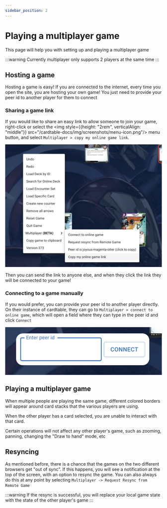 ```yaml
---
sidebar_position: 2
---
```


# Playing a multiplayer game

This page will help you with setting up and playing a multiplayer game

:::warning
Currently multiplayer only supports 2 players at the same time
:::

## Hosting a game

Hosting a game is easy! If you are connected to the internet, every time you open the site, you are hosting your own game! You just need to provide your peer id to another player for them to connect

### Sharing a game link

If you would like to share an easy link to allow someone to join your game, right-click or select the <img style={{height: "2rem", verticalAlign: "middle"}} src="/cardtable-docs/img/screenshots/menu-icon.png"/> menu button, and select `Multiplayer > copy my online game link`.

![Copy game link](./img/copy-game-link.png)

Then you can send the link to anyone else, and when they click the link they will be connected to your game!

### Connecting to a game manually

If you would prefer, you can provide your peer id to another player directly. On their instance of cardtable, they can go to `Multiplayer > connect to online game`, which will open a field where they can type in the peer id and click `Connect`

![Connect dialog](./img/connect-dialog.png)

## Playing a multiplayer game

When multiple people are playing the same game, different colored borders will appear around card stacks that the various players are using.

When the other player has a card selected, you are unable to interact with that card.

Certain operations will not affect any other player's game, such as zooming, panning, changing the "Draw to hand" mode, etc

## Resyncing

As mentioned before, there is a chance that the games on the two different browsers get "out of sync". If this happens, you will see a notification at the top of the screen, with an option to resync the game. You can also always do this at any point by selecting `Multiplayer -> Request Resync from Remote Game`

:::warning
If the resync is successful, you will replace your local game state with the state of the other player's game
:::
